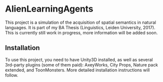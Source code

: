 # AlienLearningAgents

This project is a simulation of the acquisition of spatial semantics in natural languages. It is part of my BA Thesis (Linguistics, Leiden University, 2017). This is currently still work in progress, more information will be added soon.

## Installation

To use this project, you need to have Unity3D installed, as well as several 3rd-party plugins (some of them paid): AxeyWorks, City Props, Nature pack extended, and ToonMonsters. More detailed installation instructions will follow.
